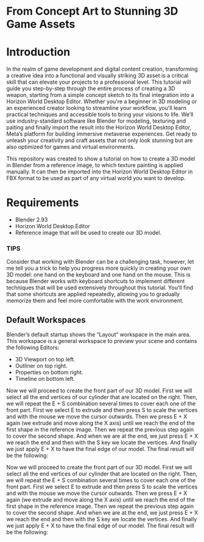 # From Concept Art to Stunning 3D Game Assets

# Introduction

In the realm of game development and digital content creation, transforming a creative idea into a functional and visually striking 3D asset is a critical skill that can elevate your projects to a professional level. This tutorial will guide you step-by-step through the entire process of creating a 3D weapon, starting from a simple concept sketch to its final integration into a Horizon World Desktop Editor. Whether you're a beginner in 3D modeling or an experienced creator looking to streamline your workflow, you'll learn practical techniques and accessible tools to bring your visions to life. We’ll use industry-standard software like Blender for modeling, texturing and paiting and finally import the result into the Horizon World Desktop Editor, Meta’s platform for building immersive metaverse experiences. Get ready to unleash your creativity and craft assets that not only look stunning but are also optimized for games and virtual environments.

This repository was created to show a tutorial on how to create a 3D model in Blender from a reference image, to which texture painting is applied manually. It can then be imported into the Horizon World Desktop Editor in FBX format to be used as part of any virtual world you want to develop. 

# Requirements
* Blender 2.93
* Horizon World Desktop Editor
* Reference image that will be used to create our 3D model.

### TIPS

Consider that working with Blender can be a challenging task, however, let me tell you a trick to help you progress more quickly in creating your own 3D model: one hand on the keyboard and one hand on the mouse. This is because Blender works with keyboard shortcuts to implement different techniques that will be used extensively throughout this tutorial. You'll find that some shortcuts are applied repeatedly, allowing you to gradually memorize them and feel more comfortable with the work environment.

## Default Workspaces

Blender’s default startup shows the “Layout” workspace in the main area. This workspace is a general workspace to preview your scene and contains the following Editors:

* 3D Viewport on top left.
* Outliner on top right.
* Properties on bottom right.
* Timeline on bottom left.

Now we will proceed to create the front part of our 3D model. First we will select all the end vertices of our cylinder that are located on the right. Then, we will repeat the E + S combination several times to cover each one of the front part. First we select E to extrude and then press S to scale the vertices and with the mouse we move the cursor outwards. Then we press E + X again (we extrude and move along the X axis) until we reach the end of the first shape in the reference image. Then we repeat the previous step again to cover the second shape. And when we are at the end, we just press E + X we reach the end and then with the S key we locate the vertices. And finally we just apply E + X to have the final edge of our model. The final result will be the following:

Now we will proceed to create the front part of our 3D model. First we will select all the end vertices of our cylinder that are located on the right. Then, we will repeat the E + S combination several times to cover each one of the front part. First we select E to extrude and then press S to scale the vertices and with the mouse we move the cursor outwards. Then we press E + X again (we extrude and move along the X axis) until we reach the end of the first shape in the reference image. Then we repeat the previous step again to cover the second shape. And when we are at the end, we just press E + X we reach the end and then with the S key we locate the vertices. And finally we just apply E + X to have the final edge of our model. The final result will be the following:





